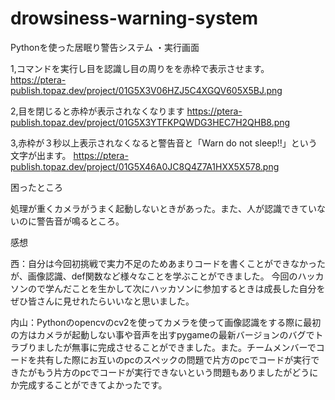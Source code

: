 # drowsiness-warning-system
Pythonを使った居眠り警告システム
・実行画面

1,コマンドを実行し目を認識し目の周りをを赤枠で表示させます。
https://ptera-publish.topaz.dev/project/01G5X3V06HZJ5C4XGQV605X5BJ.png


2,目を閉じると赤枠が表示されなくなります
https://ptera-publish.topaz.dev/project/01G5X3YTFKPQWDG3HEC7H2QHB8.png

3,赤枠が３秒以上表示されなくなると警告音と「Warn do not sleep!!」という文字が出ます。
https://ptera-publish.topaz.dev/project/01G5X46A0JC8Q4Z7A1HXX5X578.png

困ったところ

処理が重くカメラがうまく起動しないときがあった。また、人が認識できていないのに警告音が鳴るところ。


感想

西：自分は今回初挑戦で実力不足のためあまりコードを書くことができなかったが、画像認識、def関数など様々なことを学ぶことができました。
今回のハッカソンので学んだことを生かして次にハッカソンに参加するときは成長した自分をぜひ皆さんに見せれたらいいなと思いました。


内山：Pythonのopencvのcv2を使ってカメラを使って画像認識をする際に最初の方はカメラが起動しない事や音声を出すpygameの最新バージョンのバグでトラブりましたが無事に完成させることができました。また。チームメンバーでコードを共有した際にお互いのpcのスペックの問題で片方のpcでコードが実行できたがもう片方のpcでコードが実行できないという問題もありましたがどうにか完成することができてよかったです。
